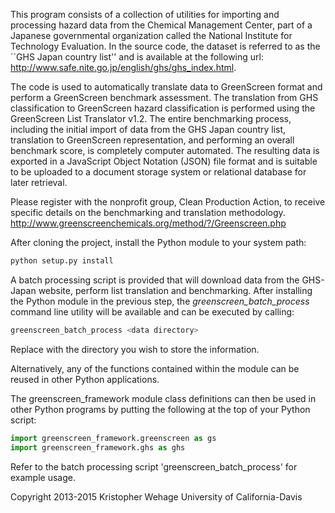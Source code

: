 This program consists of a collection of utilities for importing and
processing hazard data from the Chemical Management Center, part of a
Japanese governmental organization called the National Institute for
Technology Evaluation. In the source code, the dataset is referred to
as the ``GHS Japan country list'' and is available at the following url: http://www.safe.nite.go.jp/english/ghs/ghs_index.html.

The code is used to automatically translate data to GreenScreen format
and perform a GreenScreen benchmark assessment. The translation from
GHS classification to GreenScreen hazard classification is performed
using the GreenScreen List Translator v1.2. The entire benchmarking process,
including the initial import of data from the GHS Japan country list,
translation to GreenScreen representation, and performing an overall
benchmark score, is completely computer automated. The resulting data is
exported in a JavaScript Object Notation (JSON) file format and is
suitable to be uploaded to a document storage system or relational
database for later retrieval.

Please register with the nonprofit group, Clean Production Action, to
receive specific details on the benchmarking and translation methodology.
http://www.greenscreenchemicals.org/method/?/Greenscreen.php


After cloning the project, install the Python module to your system path:

```bash
python setup.py install
```
A batch processing script is provided that will download data from the
GHS-Japan website, perform list translation and benchmarking. After
installing the Python module in the previous step, the 
*greenscreen_batch_process* command line utility will be available and
can be executed by calling:

```bash
greenscreen_batch_process <data directory>
```
Replace <data directory> with the directory you wish to store the
information.

Alternatively, any of the functions contained within the module can be
reused in other Python applications.

The greenscreen_framework module class definitions can then be 
used in other Python programs by putting the following at the top of
your Python script:

```python
import greenscreen_framework.greenscreen as gs
import greenscreen_framework.ghs as ghs
```
Refer to the batch processing script 'greenscreen_batch_process' for example
usage.

Copyright 2013-2015 Kristopher Wehage
University of California-Davis
